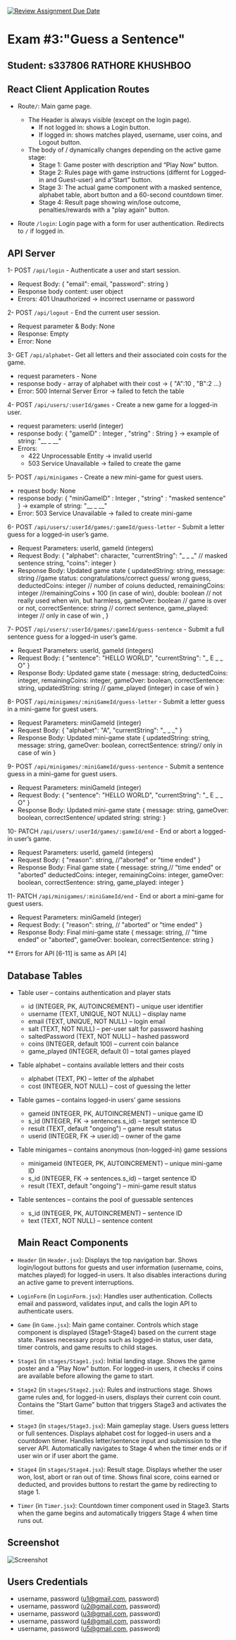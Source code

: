 [![Review Assignment Due Date](https://classroom.github.com/assets/deadline-readme-button-22041afd0340ce965d47ae6ef1cefeee28c7c493a6346c4f15d667ab976d596c.svg)](https://classroom.github.com/a/9bh6fYH1)
# Exam #3:"Guess a Sentence"
## Student: s337806 RATHORE KHUSHBOO 

## React Client Application Routes

- Route`/`: Main game page.
   - The Header is always visible (except on the login page).
     - If not logged in: shows a Login button.
     - If logged in: shows matches played, username, user coins, and Logout button.
   - The body of / dynamically changes depending on the active game stage:
     - Stage 1: Game poster with description and “Play Now” button.
     - Stage 2: Rules page with game instructions (differnt for Logged-in and Guest-user) and a“Start” button.
     - Stage 3: The actual game component with a masked sentence, alphabet table, abort button and a 60-second countdown timer.
     - Stage 4: Result page showing win/lose outcome, penalties/rewards with a "play again" button.

- Route `/login`: Login page with a form for user authentication. Redirects to `/` if logged in.

## API Server

1- POST `/api/login` - Authenticate a user and start session.
  - Request Body:
      {
      "email": email,
      "password": string
      }
  - Response body content: user object
  - Errors: 401 Unauthorized → incorrect username or password

2- POST `/api/logout` - End the current user session.
  - Request parameter & Body: None
  - Response: Empty  
  - Error: None    

3- GET `/api/alphabet`- Get all letters and their associated coin costs for the game.
  - request parameters - None
  - response body - array of alphabet with their cost -> { "A":10 , "B":2 ...}
  - Error: 500 Internal Server Error → failed to fetch the table

4- POST `/api/users/:userId/games` - Create a new game for a logged-in user.
  - request parameters: userId (integer)
  - response body: { "gameID" : Integer , "string" : String }  -> example of string: "__ _ __"
  - Errors:
      - 422 Unprocessable Entity → invalid userId
      - 503 Service Unavailable → failed to create the game

5- POST `/api/minigames` - Create a new mini-game for guest users.
  - request body: None
  - response body: { "miniGameID" : Integer , "string" : "masked sentence" }  -> example of string: "__ _ __"
  - Error: 503 Service Unavailable → failed to create mini-game

6- POST `/api/users/:userId/games/:gameId/guess-letter` - Submit a letter guess for a logged-in user’s game.
  - Request Parameters: userId, gameId (integers)
  - Request Body:
      {
        "alphabet": character,
        "currentString": "_ _ _" // masked sentence string,
        "coins": integer
      }
  - Response Body: Updated game state
      {
        updatedString: string,
        message: string  //game status: congratulations/correct guess/ wrong guess,
        deductedCoins: integer   // number of coiuns deducted,
        remainingCoins: integer //remainingCoins + 100 (in case of win),
        double: boolean // not really used when win, but harmless,
        gameOver: boolean // game is over or not,
        correctSentence: string // correct sentence,
        game_played: integer // only in case of win ,
      }

7- POST `/api/users/:userId/games/:gameId/guess-sentence` - Submit a full sentence guess for a logged-in user’s game.
  - Request Parameters: userId, gameId (integers)
  - Request Body:
    {
      "sentence": "HELLO WORLD",
      "currentString": "_ E _ _ O"
    }
  - Response Body: Updated game state
    {
      message: string,
      deductedCoins: integer,
      remainingCoins: integer,
      gameOver: boolean,
      correctSentence: string,
      updatedString: string  // game_played (integer) in case of win
    }

8- POST `/api/minigames/:miniGameId/guess-letter` -  Submit a letter guess in a mini-game for guest users.
  - Request Parameters: miniGameId (integer)
  - Request Body:
    {
      "alphabet": "A",
      "currentString": "_ _ _"
    }
  - Response Body: Updated mini-game state
    {
      updatedString: string,
      message: string,
      gameOver: boolean,
      correctSentence: string// only in case of win
    }

9- POST `/api/minigames/:miniGameId/guess-sentence` - Submit a sentence guess in a mini-game for guest users.
  - Request Parameters: miniGameId (integer)
  - Request Body:
    {
      "sentence": "HELLO WORLD",
      "currentString": "_ E _ _ O"
    }
  - Response Body: Updated mini-game state
    {
      message: string,
      gameOver: boolean,
      correctSentence/ updated string: string: 
    }

10- PATCH `/api/users/:userId/games/:gameId/end` - End or abort a logged-in user’s game.
  - Request Parameters: userId, gameId (integers)
  - Request Body:
    {
      "reason": string, //"aborted" or "time ended"
    }
  - Response Body: Final game state
    {
      message: string,// "time ended" or "aborted"
      deductedCoins: integer,
      remainingCoins: integer,
      gameOver: boolean,
      correctSentence: string, 
      game_played: integer
    }

11- PATCH `/api/minigames/:miniGameId/end` - End or abort a mini-game for guest users.
  - Request Parameters: miniGameId (integer)
  - Request Body:
    {
      "reason": string, // "aborted" or "time ended"
    }
  - Response Body: Final mini-game state
    {
      message: string, // "time ended"  or "aborted",
      gameOver: boolean,
      correctSentence: string
    }

** Errors for API [6-11] is same as API [4]

## Database Tables

- Table user – contains authentication and player stats
  - id (INTEGER, PK, AUTOINCREMENT) – unique user identifier
  - username (TEXT, UNIQUE, NOT NULL) – display name
  - email (TEXT, UNIQUE, NOT NULL) – login email
  - salt (TEXT, NOT NULL) – per-user salt for password hashing
  - saltedPassword (TEXT, NOT NULL) – hashed password
  - coins (INTEGER, default 100) – current coin balance
  - game_played (INTEGER, default 0) – total games played

- Table alphabet – contains available letters and their costs
  - alphabet (TEXT, PK) – letter of the alphabet
  - cost (INTEGER, NOT NULL) – cost of guessing the letter

- Table games – contains logged-in users’ game sessions
  - gameid (INTEGER, PK, AUTOINCREMENT) – unique game ID
  - s_id (INTEGER, FK → sentences.s_id) – target sentence ID
  - result (TEXT, default "ongoing") – game result status
  - userid (INTEGER, FK → user.id) – owner of the game

- Table minigames – contains anonymous (non-logged-in) game sessions
  - minigameid (INTEGER, PK, AUTOINCREMENT) – unique mini-game ID
  - s_id (INTEGER, FK → sentences.s_id) – target sentence ID
  - result (TEXT, default "ongoing") – mini-game result status

- Table sentences – contains the pool of guessable sentences
  - s_id (INTEGER, PK, AUTOINCREMENT) – sentence ID
  - text (TEXT, NOT NULL) – sentence content


  ## Main React Components

- `Header` (in `Header.jsx`): Displays the top navigation bar. Shows login/logout buttons for guests and user information (username, coins, matches played) for logged-in users. It also disables interactions during an active game to prevent interruptions.

- `LoginForm` (in `LoginForm.jsx`): Handles user authentication. Collects email and password, validates input, and calls the login API to authenticate users.

- `Game` (in `Game.jsx`): Main game container. Controls which stage component is displayed (Stage1-Stage4) based on the current stage state. Passes necessary props such as logged-in status, user data, timer controls, and game results to child stages.

- `Stage1` (in `stages/Stage1.jsx`): Initial landing stage. Shows the game poster and a "Play Now" button. For logged-in users, it checks if coins are available before allowing the game to start.

- `Stage2` (in `stages/Stage2.jsx`): Rules and instructions stage. Shows game rules and, for logged-in users, displays their current coin count. Contains the "Start Game" button that triggers Stage3 and activates the timer.

- `Stage3` (in `stages/Stage3.jsx`): Main gameplay stage. Users guess letters or full sentences. Displays alphabet cost for logged-in users and a countdown timer. Handles letter/sentence input and submission to the server API. Automatically navigates to Stage 4 when the timer ends or if user win or if user abort the game.

- `Stage4` (in `stages/Stage4.jsx`): Result stage. Displays whether the user won, lost, abort or ran out of time. Shows final score, coins earned or deducted, and provides buttons to restart the game by redirecting to stage 1.
  
- `Timer` (in `Timer.jsx`): Countdown timer component used in Stage3. Starts when the game begins and automatically triggers Stage 4 when time runs out.


## Screenshot

![Screenshot](./img/game_in_progress.png)

## Users Credentials

- username, password (u1@gmail.com, password)
- username, password (u2@gmail.com, password)
- username, password (u3@gmail.com, password)
- username, password (u4@gmail.com, password)
- username, password (u5@gmail.com, password)

